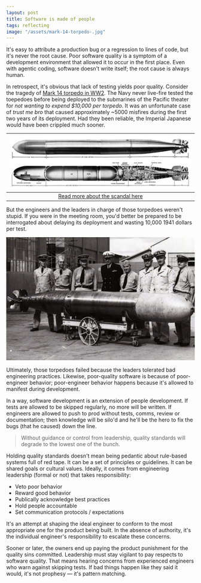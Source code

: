 ```yaml
---
layout: post
title: Software is made of people
tags: reflecting
image: "/assets/mark-14-torpedo-.jpg"
---
```


It's easy to attribute a production bug or a regression to lines of code, but it's never the root cause. Poor software quality is a symptom of a development environment that allowed it to occur in the first place. Even with agentic coding, software doesn't write itself; the root cause is always human.

In retrospect, it's obvious that lack of testing yields poor quality. Consider the tragedy of [Mark 14 torpedo in WW2](https://en.wikipedia.org/wiki/Mark_14_torpedo#:~:text=The%20Mark%2014%20torpedo%20had%20four%20major%20flaws.,failed%20to%20detonate%20the%20warhead.). The Navy never live-fire tested the toepedoes before being deployed to the submarines of the Pacific theater for _not wanting to expend $10,000 per torpedo_. It was an unfortunate case of _trust me bro_ that caused approximately ~5000 misfires during the first two years of its deployment. Had they been reliable, the Imperial Japanese would have been crippled much sooner. 

| ![mark-14-torpedo](/assets/mark-14-torpedo.jpg) |
|:--:|
| [Read more about the scandal here](https://www.warhistoryonline.com/instant-articles/mark-14-torpedo-scandal.html) |


But the engineers and the leaders in charge of those torpedoes weren't stupid. If you were in the meeting room, you'd better be prepared to be interrogated about delaying its deployment and wasting 10,000 1941 dollars per test. 

![torpedo-people](/assets/torpedo-people.webp)

Ultimately, those torpedoes failed because the leaders tolerated bad engineering practices. Likewise, poor-quality software is because of poor-engineer behavior; poor-engineer behavior happens because it's allowed to manifest during development.

In a way, software development is an extension of people development. If tests are allowed to be skipped regularly, no more will be written. If engineers are allowed to push to prod without tests, comms, review or documentation; then knowledge will be silo'd and he'll be the hero to fix the bugs (that he caused) down the line. 

> Without guidance or control from leadership, quality standards will degrade to the lowest one of the bunch.

Holding quality standards doesn't mean being pedantic about rule-based systems full of red tape. It can be a set of principles or guidelines. It can be shared goals or cultural values. Ideally, it comes from engineering leadership (formal or not) that takes responsibility:

- Veto poor behavior
- Reward good behavior
- Publically acknowledge best practices
- Hold people accountable
- Set communication protocols / expectations

It's an attempt at shaping the ideal engineer to conform to the most appropriate one for the product being built. In the absence of authority, it's the individual engineer's responsibility to escalate these concerns.

Sooner or later, the owners end up paying the product punishment for the quality sins committed. Leadership must stay vigilant to pay respects to software quality. That means hearing concerns from experienced engineers who warn against skipping tests. If bad things happen like they said it would, it's not prophesy — it's pattern matching.